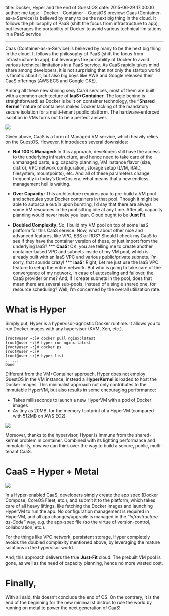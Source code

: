title: Docker, Hyper and the end of Guest OS
date: 2015-06-29 17:00:00
author: me
tags:
    - Docker
    - Container
    - GuestOS
preview: Caas (Container-as-a-Service) is believed by many to be the next big thing in the cloud. It follows the philosophy of PaaS (shift the focus from infrastructure to app), but leverages the portability of Docker to avoid various technical limitations in a PaaS service

---

Caas (Container-as-a-Service) is believed by many to be the next big thing in the cloud. It follows the philosophy of PaaS (shift the focus from infrastructure to app), but leverages the portability of Docker to avoid various technical limitations in a PaaS service. As CaaS rapidly takes mind share among developers, it is not surprising that not only the startup world is fanatic about it, but also big boys like AWS and Google released their CaaS offerings (AWS ECS and Google GKE).

Among all these new shining sexy CaaS services, most of them are built with a common architecture of **IaaS+Container**. The logic behind is straightforward: as Docker is built on container technology, the **“Shared Kernel”** nature of containers makes Docker lacking of the mandatory secure isolation for a multi-tenant public platform. The hardware-enforced isolation in VMs turns out to be a perfect answer.

![](-/images/docker-hyper-and-the-end-of-guest-os/1.png)

Given above, CaaS is a form of Managed VM service, which heavily relies on the GuestOS. However, it introduces several downsides:

- **Not 100% Managed:** In this approach, developers still have the access to the underlying infrastructure, and hence need to take care of the unmanaged parts, e.g. capacity planning, VM instance flavor (size, distro), VPC network configuration, storage setup (LVM, RAID, filesystem, mountpoints), etc. And all of these parameters change frequently in today’s DevOps era, what means that a new endless management hell is waiting.

- **Over Capacity:** This architecture requires you to pre-build a VM pool and schedules your Docker containers in that pool. Though it might be able to autoscale out/in upon bursting, I’d say that there are always some VM resources in the pool sitting idle at any time. After all, capacity planning would never make you lean. Cloud ought to be **Just Fit**.

- **Doubled Complexity:** So, I build my VM pool on top of some IaaS platform for this CaaS service. Now, what about other nice and advanced features, like VPC, EBS or RDS? Should I check my CaaS to see if they have the container version of these, or just import from the underlying IaaS?
  *** **CaaS:** OK, you are telling me to create another container-based VPC and subnets inside of my VM pool, which is already built with an IaaS VPC and various public/private subnets. I’m sorry, that sounds crazy!
  *** **IaaS:** Right, Let me just use the IaaS VPC feature to setup the entire network. But who is going to take care of the convergence of my network, in case of autoscaling and failover, the CaaS provider or me? And, if I create subnets in the pool, does that mean there are several sub-pools, instead of a single shared one, for resource scheduling? Well, I’m concerned by the overall utilization rate.

# What is Hyper

Simply put, Hyper is a hypervisor-agnostic Docker runtime. It allows you to run Docker images with any hypervisor (KVM, Xen, etc.).

``` shell
[root@user ~:]# docker pull nginx:latest
[root@user ~:]# hyper run nginx:latest
[root@user ~:]# docker ps
[root@user ~:]#
[root@user ~:]# hyper list
......
Done
```

Different from the VM+Container approach, Hyper does not employ GuestOS in the VM instance; instead a **HyperKernel** is loaded to host the Docker images. This minimalist approach not only contributes to the immutable HyperVM, but also results in some encouraging performance:

- Takes milliseconds to launch a new HyperVM with a pod of Docker images
- As tiny as 20MB, for the memory footprint of a HyperVM (compared with 512MB on AWS EC2)

![](-/images/docker-hyper-and-the-end-of-guest-os/2.png)

Moreover, thanks to the hypervisor, Hyper is immune from the shared-kernel problem in container. Combined with its lighting performance and immutability, now we can think over the way to build a secure, public, multi-tenant CaaS.

# CaaS = Hyper + Metal

![](-/images/docker-hyper-and-the-end-of-guest-os/3.png)

In a Hyper-enabled CaaS, developers simply create the app spec (Docker Compose, CoreOS Fleet, etc.), and submit it to the platform, which takes care of all heavy liftings, like fetching the Docker images and launching HyperVM to run the app. No configuration management is required in HyperVM, and all app changes/upgrade is managed in the *“Infrastructure-as-Code”* way, e.g. the app-spec file (so the virtue of version-control, collaboration, etc.).

For the things like VPC network, persistent storage, Hyper completely avoids the doubled complexity mentioned above, by leveraging the mature solutions in the hypervisor world.

And, this approach delivers the true **Just-Fit** cloud. The prebuilt VM pool is gone, as well as the need of capacity planning, hence no more wasted cost.

# Finally,

With all said, this doesn’t conclude the end of OS. On the contrary, it is the end of the beginning for the new minimalist distros to rule the world by running on metal to power the next generation of CaaS!
